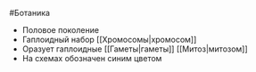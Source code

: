 #Ботаника 
- Половое поколение
- Гаплоидный набор [[Хромосомы|хромосом]] 
- Оразует гаплоидные [[Гаметы|гаметы]] [[Митоз|митозом]]
- На схемах обозначен синим цветом